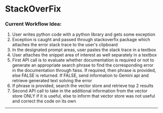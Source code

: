 # StackOverFix

### Current Workflow Idea:

1. User writes python code with a python library and gets some exception
2. Exception is caught and passed through stackoverfix package which attaches the error stack trace to the user's clipboard
3. In the designated prompt areas, user pastes the stack trace in a textbox
4. User attaches the snippet area of interest as well separately in a textbox
5. First API call is to evaluate whether documentation is required or not to generate an appropriate search phrase to find the corresponding error in the documentation through faiss. If required, then phrase is provided, else FALSE is returned. If FALSE, send information to Gemini api and retrieve generated text solving the error
6. If phrase is provided, search the vector store and retrieve top 2 results
7. Second API call to take in the additional information from the vector store ONLY if it is useful, else to inform that vector store was not useful and correct the code on its own

---
